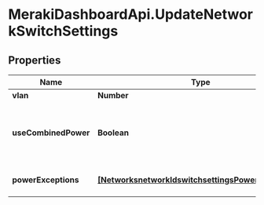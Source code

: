# MerakiDashboardApi.UpdateNetworkSwitchSettings

## Properties
Name | Type | Description | Notes
------------ | ------------- | ------------- | -------------
**vlan** | **Number** | Management VLAN | [optional] 
**useCombinedPower** | **Boolean** | The use Combined Power as the default behavior of secondary power supplies on supported devices. | [optional] 
**powerExceptions** | [**[NetworksnetworkIdswitchsettingsPowerExceptions]**](NetworksnetworkIdswitchsettingsPowerExceptions.md) | Exceptions on a per switch basis to \"useCombinedPower\" | [optional] 


